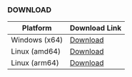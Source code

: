 ### DOWNLOAD
| Platform      | Download Link |
|---------------|---------------|
| Windows (x64) | [Download](https://github.com/chelaxian/FreeNetCalc/actions/runs/13072933147/artifacts/2516684918) |
| Linux (amd64) | [Download](https://github.com/chelaxian/FreeNetCalc/actions/runs/13072933147/artifacts/2516684307) |
| Linux (arm64) | [Download](https://github.com/chelaxian/FreeNetCalc/actions/runs/13072933147/artifacts/2516684435) |
